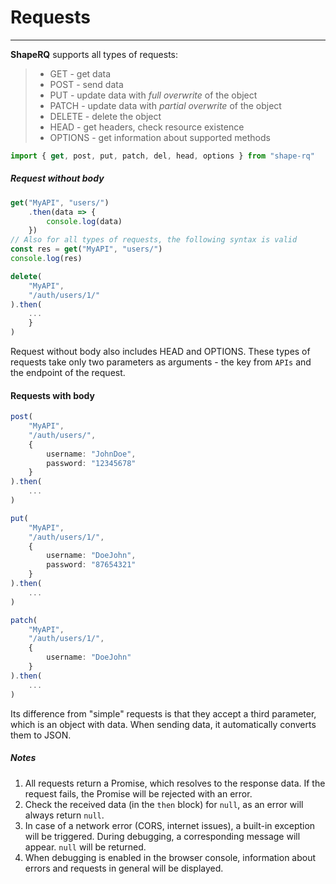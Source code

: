 # Requests
---
**ShapeRQ** supports all types of requests:

>- GET - get data
>- POST - send data
>- PUT - update data with *full overwrite* of the object
>- PATCH - update data with *partial overwrite* of the object
>- DELETE - delete the object
>- HEAD - get headers, check resource existence
>- OPTIONS - get information about supported methods

```typescript
import { get, post, put, patch, del, head, options } from "shape-rq"
```
##### Request without body
```typescript
get("MyAPI", "users/")
    .then(data => {
        console.log(data)
    })
// Also for all types of requests, the following syntax is valid
const res = get("MyAPI", "users/")
console.log(res)
```
```typescript
delete(
    "MyAPI", 
    "/auth/users/1/"
).then(
    ...
    }
)
```
Request without body also includes HEAD and OPTIONS.
These types of requests take only two parameters as arguments - the key from `APIs` and the endpoint of the request.
#### Requests with body
```typescript
post(
    "MyAPI", 
    "/auth/users/",
    {
        username: "JohnDoe",
        password: "12345678"
    }
).then(
    ...
)
```
```typescript
put(
    "MyAPI", 
    "/auth/users/1/",
    {
        username: "DoeJohn",
        password: "87654321"
    }
).then(
    ...
)
```

```typescript
patch(
    "MyAPI", 
    "/auth/users/1/",
    {
        username: "DoeJohn"
    }
).then(
    ...
)
```
Its difference from "simple" requests is that they accept a third parameter, which is an object with data.
When sending data, it automatically converts them to JSON.

##### Notes
1. All requests return a Promise, which resolves to the response data.
   If the request fails, the Promise will be rejected with an error.
2. Check the received data (in the `then` block) for `null`, as an error will always return `null`.
3. In case of a network error (CORS, internet issues), a built-in exception will be triggered. During debugging, a corresponding message will appear. `null` will be returned.
4. When debugging is enabled in the browser console, information about errors and requests in general will be displayed.

